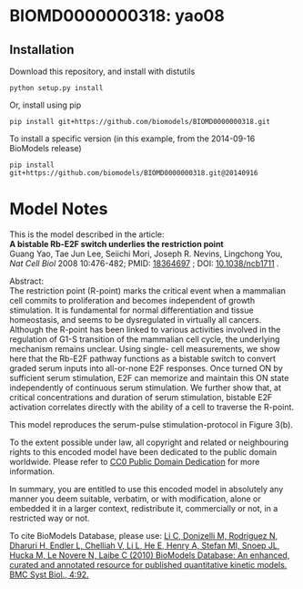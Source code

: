 # BIOMD0000000318: yao08

## Installation

Download this repository, and install with distutils

`python setup.py install`

Or, install using pip

`pip install git+https://github.com/biomodels/BIOMD0000000318.git`

To install a specific version (in this example, from the 2014-09-16 BioModels release)

`pip install git+https://github.com/biomodels/BIOMD0000000318.git@20140916`


# Model Notes


This is the model described in the article:  
**A bistable Rb-E2F switch underlies the restriction point**   
Guang Yao, Tae Jun Lee, Seiichi Mori, Joseph R. Nevins, Lingchong You, _Nat
Cell Biol_ 2008 10:476-482; PMID:
[18364697](http://www.ncbi.nlm.nih.gov/pubmed/18364697) ; DOI:
[10.1038/ncb1711](http://dx.doi.org/10.1038/ncb1711) .

Abstract:  
The restriction point (R-point) marks the critical event when a mammalian cell
commits to proliferation and becomes independent of growth stimulation. It is
fundamental for normal differentiation and tissue homeostasis, and seems to be
dysregulated in virtually all cancers. Although the R-point has been linked to
various activities involved in the regulation of G1-S transition of the
mammalian cell cycle, the underlying mechanism remains unclear. Using single-
cell measurements, we show here that the Rb-E2F pathway functions as a
bistable switch to convert graded serum inputs into all-or-none E2F responses.
Once turned ON by sufficient serum stimulation, E2F can memorize and maintain
this ON state independently of continuous serum stimulation. We further show
that, at critical concentrations and duration of serum stimulation, bistable
E2F activation correlates directly with the ability of a cell to traverse the
R-point.

This model reproduces the serum-pulse stimulation-protocol in Figure 3(b).

  

To the extent possible under law, all copyright and related or neighbouring
rights to this encoded model have been dedicated to the public domain
worldwide. Please refer to [CC0 Public Domain
Dedication](http://creativecommons.org/publicdomain/zero/1.0/) for more
information.

In summary, you are entitled to use this encoded model in absolutely any
manner you deem suitable, verbatim, or with modification, alone or embedded it
in a larger context, redistribute it, commercially or not, in a restricted way
or not.

  

To cite BioModels Database, please use: [Li C, Donizelli M, Rodriguez N,
Dharuri H, Endler L, Chelliah V, Li L, He E, Henry A, Stefan MI, Snoep JL,
Hucka M, Le Novere N, Laibe C (2010) BioModels Database: An enhanced, curated
and annotated resource for published quantitative kinetic models. BMC Syst
Biol., 4:92.](http://www.ncbi.nlm.nih.gov/pubmed/20587024)


